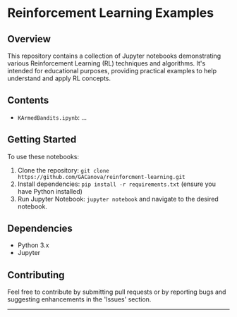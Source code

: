 # Reinforcement Learning Examples

## Overview
This repository contains a collection of Jupyter notebooks demonstrating various Reinforcement Learning (RL) techniques and algorithms. It's intended for educational purposes, providing practical examples to help understand and apply RL concepts.

## Contents
- `KArmedBandits.ipynb`: ...


## Getting Started
To use these notebooks:
1. Clone the repository: `git clone https://github.com/GACanova/reinforcment-learning.git`
2. Install dependencies: `pip install -r requirements.txt` (ensure you have Python installed)
3. Run Jupyter Notebook: `jupyter notebook` and navigate to the desired notebook.

## Dependencies
- Python 3.x
- Jupyter


## Contributing
Feel free to contribute by submitting pull requests or by reporting bugs and suggesting enhancements in the 'Issues' section.

---

